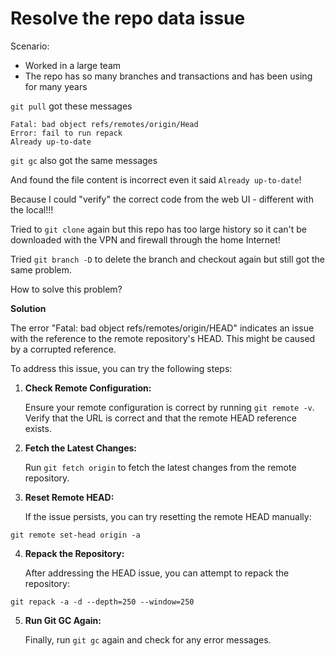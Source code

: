 # Resolve the repo data issue

Scenario:

- Worked in a large team
- The repo has so many branches and transactions and has been using for many years

`git pull` got these messages

```text
Fatal: bad object refs/remotes/origin/Head
Error: fail to run repack
Already up-to-date
```

`git gc` also got the same messages

And found the file content is incorrect even it said `Already up-to-date`!

Because I could "verify" the correct code from the web UI - different with the local!!!

Tried to `git clone` again but this repo has too large history so it can't be downloaded with the VPN and firewall through the home Internet!

Tried `git branch -D` to delete the branch and checkout again but still got the same problem.

How to solve this problem?

**Solution**

The error "Fatal: bad object refs/remotes/origin/HEAD" indicates an issue with the reference to the remote repository's HEAD. This might be caused by a corrupted reference.

To address this issue, you can try the following steps:

1. **Check Remote Configuration:**

   Ensure your remote configuration is correct by running `git remote -v`. Verify that the URL is correct and that the remote HEAD reference exists.

2. **Fetch the Latest Changes:**

   Run `git fetch origin` to fetch the latest changes from the remote repository.

3. **Reset Remote HEAD:**

   If the issue persists, you can try resetting the remote HEAD manually:

```
git remote set-head origin -a
```

4. **Repack the Repository:**

   After addressing the HEAD issue, you can attempt to repack the repository:

```
git repack -a -d --depth=250 --window=250
```

5. **Run Git GC Again:**

   Finally, run `git gc` again and check for any error messages.
